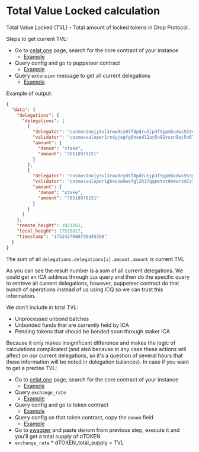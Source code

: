 # Total Value Locked calculation

Total Value Locked (TVL) - Total amount of locked tokens in Drop Protocol.

Steps to get current TVL:

- Go to [celat.one](https://neutron.celat.one/neutron-1/) page, search for the core contract of your instance
  - [Example](https://neutron.celat.one/neutron-1/contracts/neutron1mla0gsxwueanhqnq8hknagxcqujr3zjnhll9ut9dma7pvc3yl9mse254ql)
- Query config and go to puppeteer contract
  - [Example](https://neutron.celat.one/neutron-1/interact-contract?selectedType=query&contract=neutron1mla0gsxwueanhqnq8hknagxcqujr3zjnhll9ut9dma7pvc3yl9mse254ql&msg=ewogICJjb25maWciOiB7fQp9)
- Query `extension` message to get all current delegations
  - [Example](https://neutron.celat.one/neutron-1/interact-contract?selectedType=query&contract=neutron100pftltglp5xeffy5z6mawhhm5xp0f0je4jj4cxqrc3u4t6vhy3qqvd5y8&msg=eyJleHRlbnNpb24iOnsibXNnIjp7ImRlbGVnYXRpb25zIjp7fX19fQ==)

Example of output:

```json
{
  "data": {
    "delegations": {
      "delegations": [
        {
          "delegator": "cosmos1nujy3vl3rww3cy8tf8pdru5jp3f9ppmkadws553ck3qryg2tjanqt39xnv",
          "validator": "cosmosvaloper1rndyjagfg0nsedl2uy5n92vssn8aj5n67t0nfx",
          "amount": {
            "denom": "stake",
            "amount": "78518979151"
          }
        },
        {
          "delegator": "cosmos1nujy3vl3rww3cy8tf8pdru5jp3f9ppmkadws553ck3qryg2tjanqt39xnv",
          "validator": "cosmosvaloper1gh4vzw9wsfgl2h37qqnetet0m4wrzm7v7x3j9x",
          "amount": {
            "denom": "stake",
            "amount": "78518979151"
          }
        }
      ]
    },
    "remote_height": 1021162,
    "local_height": 17515817,
    "timestamp": "1722427080795445398"
  }
}
```

The sum of all `delegations.delegations[i].amount.amount` is current TVL

As you can see the result number is a sum of all current delegations. We could get an ICA address through `ica` query and then do the specific query to retrieve all current delegations, however, puppeteer contract do that bunch of operations instead of us using ICQ so we can trust this information.

We don't include in total TVL:

- Unprocessed unbond batches
- Unbonded funds that are currently held by ICA
- Pending tokens that should be bonded soon through staker ICA

Because it only makes insignificant difference and makes the logic of calculations complicated (and also because in any case these actions will affect on our current delegations, so it's a question of several hours that these information will be noted in delegation balances). In case if you want to get a precise TVL:

- Go to [celat.one](https://neutron.celat.one/pion-1/) page, search for the core contract of your instance
  - [Example](https://neutron.celat.one/pion-1/contracts/neutron1qqts44x06g4x430z3heszgczjhfpqf0jq6yxhnufy4w70cvklm7qswywwq)
- Query `exchange_rate`
  - [Example](https://neutron.celat.one/pion-1/interact-contract?selectedType=query&contract=neutron1qqts44x06g4x430z3heszgczjhfpqf0jq6yxhnufy4w70cvklm7qswywwq&msg=ewogICJleGNoYW5nZV9yYXRlIjoge30KfQ%3D%3D)
- Query config and go to token contract
  - [Example](https://neutron.celat.one/pion-1/interact-contract?selectedType=query&contract=neutron1qqts44x06g4x430z3heszgczjhfpqf0jq6yxhnufy4w70cvklm7qswywwq&msg=ewogICJjb25maWciOiB7fQp9)
- Query config on that token contract, copy the `denom` field
  - [Example](https://neutron.celat.one/pion-1/interact-contract?selectedType=query&contract=neutron1nlmq2mzt932w2pnpr4gdxu0pex5gnqvyjgmrm3sv2gdwvw9n6evs4ja2gy&msg=ewogICJjb25maWciOiB7fQp9)
- Go to [swagger](https://rest-falcron.pion-1.ntrn.tech/swagger/#/Query/SupplyOf) and paste denom from previous step, execute it and you'll get a total supply of dTOKEN
- `exchange_rate` \* dTOKEN_total_supply = TVL
